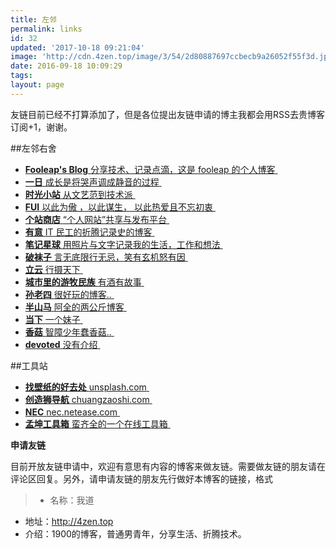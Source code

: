 ```yaml
---
title: 左邻
permalink: links
id: 32
updated: '2017-10-18 09:21:04'
image: 'http://cdn.4zen.top/image/3/54/2d80887697ccbecb9a26052f55f3d.jpg'
date: 2016-09-18 10:09:29
tags:
layout: page
---
```


友链目前已经不打算添加了，但是各位提出友链申请的博主我都会用RSS去贵博客订阅+1，谢谢。

##左邻右舍

<div id="links">
   <ul class="blogroll"> 
<li>
<a href="http://blog.fooleap.org" title="Fooleap's Blog | 分享技术、记录点滴，这是 fooleap 的个人博客。" target="_blank">
<strong class="name">Fooleap's Blog</strong>
<span class="domain">分享技术、记录点滴，这是 fooleap 的个人博客</span>
<img class="favicon" src="//api.byi.pw/favicon?url=http://blog.fooleap.org/" width="16" height="16" />
</a>
</li> 
<li>
<a href="http://www.ihewro.com/" title="一日 | 成长是将哭声调成静音的过程" target="_blank">
<strong class="name">一日</strong>
<span class="domain">成长是将哭声调成静音的过程</span>
<img class="favicon" src="//api.byi.pw/favicon?url=http://www.ihewro.com/" width="16" height="16" />
</a>
</li> 
<li>
<a href="http://www.timem.cn" title="时光小站 | 从文艺范到技术派" target="_blank">
<strong class="name">时光小站</strong>
<span class="domain">从文艺范到技术派</span>
<img class="favicon" src="//api.byi.pw/favicon?url=http://www.timem.cn" width="16" height="16" />
</a>
</li> 
<li>
<a href="http://fui.im/" title="FUI | 以此为傲 ，以此谋生， 以此热爱且不忘初衷" target="_blank">
<strong class="name">FUI</strong>
<span class="domain">以此为傲 ，以此谋生， 以此热爱且不忘初衷</span>
<img class="favicon" src="//api.byi.pw/favicon?url=http://fui.im/" width="16" height="16" />
</a>
</li> 
<li>
<a href="http://storeweb.cn/" title="个站商店| “个人网站”共享与发布平台" target="_blank">
<strong class="name">个站商店</strong>
<span class="domain">“个人网站”共享与发布平台</span>
<img class="favicon" src="//api.byi.pw/favicon?url=http://storeweb.cn/" width="16" height="16" />
</a>
</li> 
<li>
<a href="https://www.uefeng.com/" title="有意| IT 民工的折腾记录史的博客" target="_blank">
<strong class="name">有意</strong>
<span class="domain">IT 民工的折腾记录史的博客</span>
<img class="favicon" src="//api.byi.pw/favicon?url=https://www.uefeng.com" width="16" height="16" />
</a>
</li> 
<li>
<a href="http://note-star.cn/" title="笔记星球| 用照片与文字记录我的生活，工作和想法" target="_blank">
<strong class="name">笔记星球</strong>
<span class="domain">用照片与文字记录我的生活，工作和想法</span>
<img class="favicon" src="//api.byi.pw/favicon?url=http://note-star.cn/" width="16" height="16" />
</a>
</li> 
<li>
<a href="http://pewae.com/" title="破袜子 | 言无底限行无忌，笑有玄机怒有因" target="_blank">
<strong class="name">破袜子</strong>
<span class="domain">言无底限行无忌，笑有玄机怒有因</span>
<img class="favicon" src="//api.byi.pw/favicon?url=http://pewae.com/" width="16" height="16" />
</a>
</li> 
<li>
<a href="http://www.lopwon.com/" title="立云" target="_blank">
<strong class="name">立云</strong>
<span class="domain">行摄天下</span>
<img class="favicon" src="//api.byi.pw/favicon?url=http://www.lopwon.com" width="16" height="16" />
</a>
</li> 
<li>
<a href="http://www.citynomads.cn/" title="城市里的游牧民族 | 有酒有故事" target="_blank">
<strong class="name">城市里的游牧民族</strong>
<span class="domain">有酒有故事</span>
<img class="favicon" src="//api.byi.pw/favicon?url=http://www.citynomads.cn/" width="16" height="16" />
</a>
</li> 
<li>
<a href="http://lao.si/" title="孙老四 | 很好玩的博客.." target="_blank">
<strong class="name">孙老四</strong>
<span class="domain">很好玩的博客..</span>
<img class="favicon" src="//api.byi.pw/favicon?url=http://lao.si/" width="16" height="16" />
</a>
</li> 
<li>
<a href="https://twokg.com" title="半山马 | 阿全的两公斤博客.." target="_blank">
<strong class="name">半山马</strong>
<span class="domain">阿全的两公斤博客</span>
<img class="favicon" src="//api.byi.pw/favicon?url=https://twokg.com" width="16" height="16" />
</a>
</li> 
<li>
<a href="https://blog.fueis.com/" title="当下 | 一个妹子" target="_blank">
<strong class="name">当下</strong>
<span class="domain">一个妹子</span>
<img class="favicon" src="//api.byi.pw/favicon?url=https://blog.fueis.com/" width="16" height="16" />
</a>
</li> 
<li>
<a href="https://siitake.cn/" title="香菇 | 智障少年蠢香菇.." target="_blank">
<strong class="name">香菇</strong>
<span class="domain">智障少年蠢香菇..</span>
<img class="favicon" src="//api.byi.pw/favicon?url=https://siitake.cn/" width="16" height="16" />
</a>
</li> 
<li>
<a href="https://devoted2.site/" title="devoted " target="_blank">
<strong class="name">devoted</strong>
<span class="domain">没有介绍</span>
<img class="favicon" src="//api.byi.pw/favicon?url=https://devoted2.site/" width="16" height="16" />
</a>
</li> 
   </ul> 
</div>


##工具站
<div id="links">
   <ul class="blogroll"> 
<li>
<a href="https://unsplash.com/" title="找壁纸的好去处.." target="_blank">
<strong class="name">找壁纸的好去处</strong>
<span class="domain">unsplash.com</span>
<img class="favicon" src="//api.byi.pw/favicon?url=https://unsplash.com/" width="16" height="16" />
</a>
</li> 
<li>
<a href="http://chuangzaoshi.com/index" title="为创意工作者而设计" target="_blank">
<strong class="name">创造狮导航</strong>
<span class="domain">chuangzaoshi.com</span>
<img class="favicon" src="//api.byi.pw/favicon?url=https://chuangzaoshi.com" width="16" height="16" />
</a>
</li> 
<li>
<a href="http://nec.netease.com" title="NEC是网易（杭州）前端CSS开源项目代号，她为您提供漂亮简单的样式解决方案。" target="_blank">
<strong class="name">NEC</strong>
<span class="domain">nec.netease.com</span>
<img class="favicon" src="//api.byi.pw/favicon?url=http://nec.netease.com" width="16" height="16" />
</a>
</li> 
<li>
<a href="http://tool.mkblog.cn/" title="孟坤工具箱" target="_blank">
<strong class="name">孟坤工具箱</strong>
<span class="domain">蛮齐全的一个在线工具箱</span>
<img class="favicon" src="//api.byi.pw/favicon?url=http://nec.netease.com" width="16" height="16" />
</a>
</li> 

   </ul> 
</div>

**申请友链**

目前开放友链申请中，欢迎有意思有内容的博客来做友链。需要做友链的朋友请在评论区回复。另外，请申请友链的朋友先行做好本博客的链接，格式

>* 名称：我道
* 地址：http://4zen.top
* 介绍：1900的博客，普通男青年，分享生活、折腾技术。